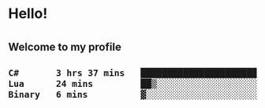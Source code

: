 
<h1>Hello!<h1>
<h2>Welcome to my profile<h2>

<!--START_SECTION:waka-->

```txt
C#       3 hrs 37 mins   ██████████████████████░░░   87.55 %
Lua      24 mins         ██▒░░░░░░░░░░░░░░░░░░░░░░   09.77 %
Binary   6 mins          ▓░░░░░░░░░░░░░░░░░░░░░░░░   02.68 %
```

<!--END_SECTION:waka-->
